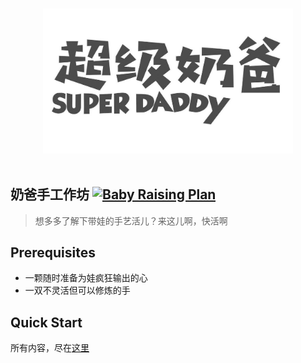 <p align="center">
  <br>
  <img width="400" src="./assets/superdaddy.jpg" alt="logo of nerf">
  <br>
  <br>
</p>

## 奶爸手工作坊 [![Baby Raising Plan](https://img.shields.io/badge/baby.raising-plan-1abc9c.svg)](https://github.com/leftstick/baby-raising-plan)

> 想多多了解下带娃的手艺活儿？来这儿啊，快活啊

## Prerequisites

* 一颗随时准备为娃疯狂输出的心
* 一双不灵活但可以修炼的手


## Quick Start

所有内容，尽在[这里](https://github.com/leftstick/baby-raising-plan/issues)

